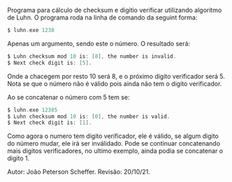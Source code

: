Programa para cálculo de checksum e digitio verificar utilizando algoritmo de Luhn.
O programa roda na linha de comando da seguint forma:

```c
$ luhn.exe 1238
```
Apenas um argumento, sendo este o número. O resultado será:
```c
$ Luhn checksum mod 10 is: [8], the number is invalid.
$ Next check digit is: [5].
```
Onde a chacegem por resto 10 será 8, e o próximo digito verificador será 5. Nota se que o número não é válido 
pois ainda não tem o digito verificador.

Ao se concatenar o número com 5 tem se:
```c
$ luhn.exe 12385
$ Luhn checksum mod 10 is: [0], the number is valid.
$ Next check digit is: [1].
```
Como agora o numero tem digito verificador, ele é válido, se algum digito do número mudar, ele irá ser inválidado.
Pode se continuar concatenando mais digitos verificadores, no ultimo exemplo, ainda podia se concatenar o digito 1.

Autor: João Peterson Scheffer.
Revisão: 20/10/21.

